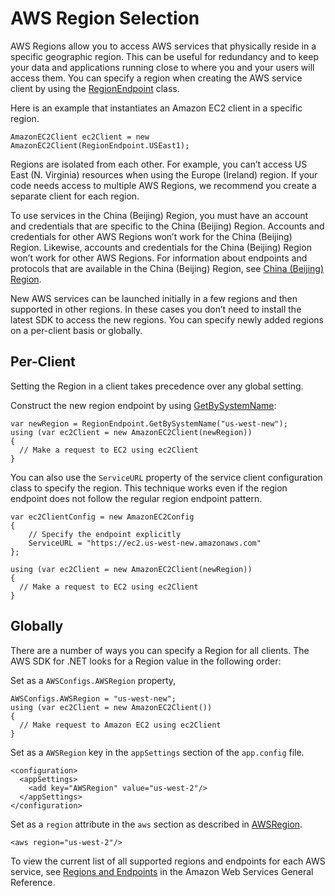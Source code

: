 # AWS Region Selection<a name="net-dg-region-selection"></a>

AWS Regions allow you to access AWS services that physically reside in a specific geographic region\. This can be useful for redundancy and to keep your data and applications running close to where you and your users will access them\. You can specify a region when creating the AWS service client by using the [RegionEndpoint](https://docs.aws.amazon.com/sdkfornet/v3/apidocs/items/Amazon/TRegionEndpoint.html) class\.

Here is an example that instantiates an Amazon EC2 client in a specific region\.

```
AmazonEC2Client ec2Client = new AmazonEC2Client(RegionEndpoint.USEast1);
```

Regions are isolated from each other\. For example, you can’t access US East \(N\. Virginia\) resources when using the Europe \(Ireland\) region\. If your code needs access to multiple AWS Regions, we recommend you create a separate client for each region\.

To use services in the China \(Beijing\) Region, you must have an account and credentials that are specific to the China \(Beijing\) Region\. Accounts and credentials for other AWS Regions won’t work for the China \(Beijing\) Region\. Likewise, accounts and credentials for the China \(Beijing\) Region won’t work for other AWS Regions\. For information about endpoints and protocols that are available in the China \(Beijing\) Region, see [China \(Beijing\) Region](http://docs.amazonaws.cn/en_us/general/latest/gr/rande.html#cnnorth_region)\.

New AWS services can be launched initially in a few regions and then supported in other regions\. In these cases you don’t need to install the latest SDK to access the new regions\. You can specify newly added regions on a per\-client basis or globally\.

## Per\-Client<a name="per-client"></a>

Setting the Region in a client takes precedence over any global setting\.

Construct the new region endpoint by using [GetBySystemName](https://docs.aws.amazon.com/sdkfornet/v3/apidocs/items/Amazon/MRegionEndpointGetBySystemNameString.html):

```
var newRegion = RegionEndpoint.GetBySystemName("us-west-new");
using (var ec2Client = new AmazonEC2Client(newRegion))
{
  // Make a request to EC2 using ec2Client
}
```

You can also use the `ServiceURL` property of the service client configuration class to specify the region\. This technique works even if the region endpoint does not follow the regular region endpoint pattern\.

```
var ec2ClientConfig = new AmazonEC2Config
{
    // Specify the endpoint explicitly
    ServiceURL = "https://ec2.us-west-new.amazonaws.com"
};

using (var ec2Client = new AmazonEC2Client(newRegion))
{
  // Make a request to EC2 using ec2Client
}
```

## Globally<a name="globally"></a>

There are a number of ways you can specify a Region for all clients\. The AWS SDK for \.NET looks for a Region value in the following order:

Set as a `AWSConfigs.AWSRegion` property,

```
AWSConfigs.AWSRegion = "us-west-new";
using (var ec2Client = new AmazonEC2Client())
{
  // Make request to Amazon EC2 using ec2Client
}
```

Set as a `AWSRegion` key in the `appSettings` section of the `app.config` file\.

```
<configuration>
  <appSettings>
    <add key="AWSRegion" value="us-west-2"/>
  </appSettings>
</configuration>
```

Set as a `region` attribute in the `aws` section as described in [AWSRegion](net-dg-config-other.md#config-setting-awsregion)\.

```
<aws region="us-west-2"/>
```

To view the current list of all supported regions and endpoints for each AWS service, see [Regions and Endpoints](https://docs.aws.amazon.com/general/latest/gr/rande.html) in the Amazon Web Services General Reference\.